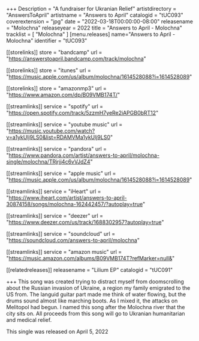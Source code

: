 +++
Description = "A fundraiser for Ukranian Relief"
artistdirectory = "AnswersToApril"
artistname = "Answers to April"
catalogid = "tUC093"
coverextension = "jpg"
date = "2022-03-18T00:00:00-08:00"
releasename = "Molochna"
releaseyear = 2022
title = "Answers to April - Molochna"
tracklist = [ "Molochna" ]
[menu.releases]
	name="Answers to April - Molochna"
	identifier = "tUC093"

[[storelinks]]
	store = "bandcamp"
	url = "https://answerstoapril.bandcamp.com/track/molochna"

[[storelinks]]
	store = "itunes"
	url = "https://music.apple.com/us/album/molochna/1614528088?i=1614528089"

[[storelinks]]
	store = "amazonmp3"
	url = "https://www.amazon.com/dp/B09VMB174T/"

[[streamlinks]]
	service = "spotify"
	url = "https://open.spotify.com/track/5zzmH7yeRe2iAPGB0bRT12"

[[streamlinks]]
	service = "youtube music"
	url = "https://music.youtube.com/watch?v=a1ykUlj9LS0&list=RDAMVMa1ykUlj9LS0"

[[streamlinks]]
	service = "pandora"
	url = "https://www.pandora.com/artist/answers-to-april/molochna-single/molochna/TRjrjj4c6vVJdZ4"

[[streamlinks]]
	service = "apple music"
	url = "https://music.apple.com/us/album/molochna/1614528088?i=1614528089"

[[streamlinks]]
	service = "iHeart"
	url = "https://www.iheart.com/artist/answers-to-april-30874158/songs/molochna-162442457/?autoplay=true"

[[streamlinks]]
	service = "deezer"
	url = "https://www.deezer.com/us/track/1688302957?autoplay=true"

[[streamlinks]]
	service = "soundcloud"
	url = "https://soundcloud.com/answers-to-april/molochna"

[[streamlinks]]
	service = "amazon music"
	url = "https://music.amazon.com/albums/B09VMB174T?refMarker=null&"


[[relatedreleases]]
	releasename = "Lilium EP"
	catalogid = "tUC091"

+++
This song was created trying to distract myself from doomscrolling about the Russian invasion of Ukraine, a region my family emigrated to the US from. The languid guitar part made me think of water flowing, but the drums sound almost like marching boots. As I mixed it, the attacks on Melitopol had begun. I named this song after the Molochna river that the city sits on. All proceeds from this song will go to Ukranian humanitarian and medical relief.

This single was released on April 5, 2022
